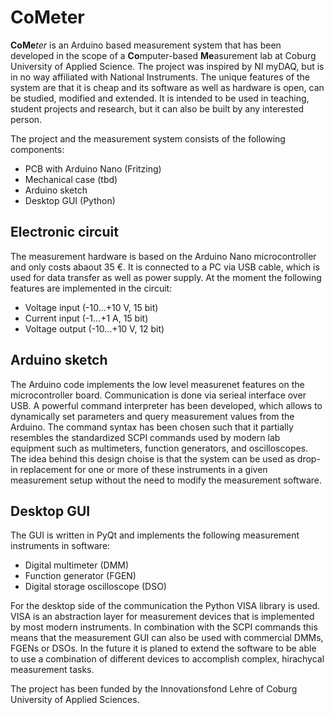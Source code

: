 # CoMeter

**CoMe**_ter_ is an Arduino based measurement system that has been developed in the scope of a **Co**mputer-based **Me**asurement lab at Coburg University of Applied Science. The project was inspired by NI myDAQ, but is in no way affiliated with National Instruments. The unique features of the system are that it is cheap and its software as well as hardware is open, can be studied, modified and extended. It is intended to be used in teaching, student projects and research, but it can also be built by any interested person.

The project and the measurement system consists of the following components:
- PCB with Arduino Nano (Fritzing)
- Mechanical case (tbd)
- Arduino sketch
- Desktop GUI (Python)

## Electronic circuit

The measurement hardware is based on the Arduino Nano microcontroller and only costs abaout 35 €. It is connected to a PC via USB cable, which is used for data transfer as well as power supply. At the moment the following features are implemented in the circuit:
- Voltage input (-10...+10 V, 15 bit)
- Current input (-1...+1 A, 15 bit)
- Voltage output (-10...+10 V, 12 bit)

## Arduino sketch

The Arduino code implements the low level measurenet features on the microcontroller board. Communication is done via serieal interface over USB. A powerful command interpreter has been developed, which allows to dynamically set parameters and query measurement values from the Arduino. The command syntax has been chosen such that it partially resembles the standardized SCPI commands used by modern lab equipment such as multimeters, function generators, and oscilloscopes. The idea behind this design choise is that the system can be used as drop-in replacement for one or more of these instruments in a given measurement setup without the need to modify the measurement software.

## Desktop GUI

The GUI is written in PyQt and implements the following measurement instruments in software:
- Digital multimeter (DMM)
- Function generator (FGEN)
- Digital storage oscilloscope (DSO)

For the desktop side of the communication the Python VISA library is used. VISA is an abstraction layer for measurement devices that is implemented by most modern instruments. In combination with the SCPI commands this means that the measurement GUI can also be used with commercial DMMs, FGENs or DSOs. In the future it is planed to extend the software to be able to use a combination of different devices to accomplish complex, hirachycal measurement tasks.

The project has been funded by the Innovationsfond Lehre of Coburg University of Applied Sciences.
